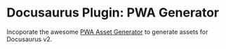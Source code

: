 # Docusaurus Plugin: PWA Generator

Incoporate the awesome [PWA Asset Generator]() to generate assets for Docusaurus v2.

